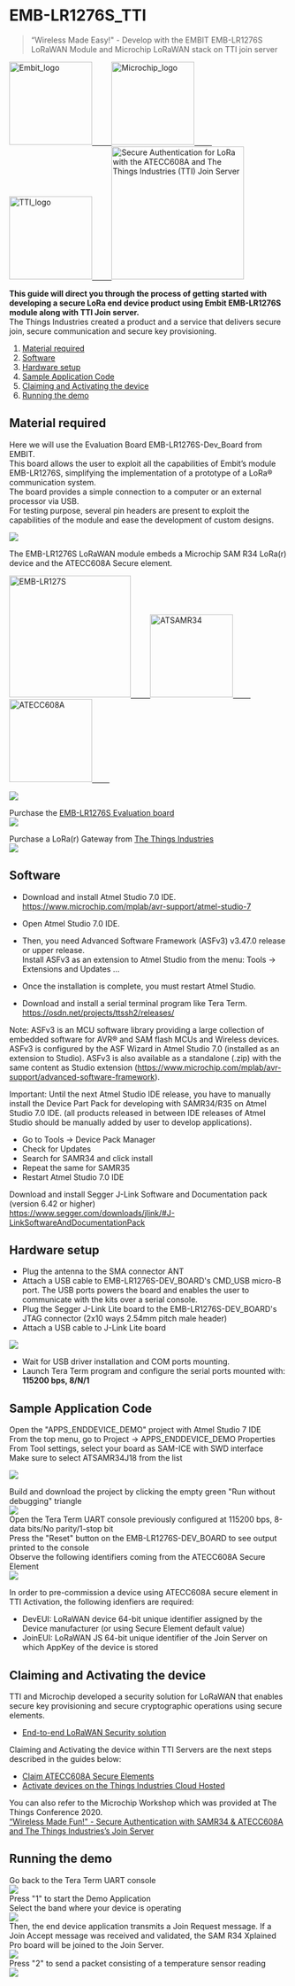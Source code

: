# EMB-LR1276S_TTI
> “Wireless Made Easy!" - Develop with the EMBIT EMB-LR1276S LoRaWAN Module and Microchip LoRaWAN stack on TTI join server

<p>

<a href="http://www.embit.eu/products/wireless-modules/emb-lr1276s/" target="_blank">
<img border="0" alt="Embit_logo" src"Doc/embit_logo.png" width="150">
&nbsp;&nbsp;&nbsp;&nbsp;&nbsp;&nbsp;&nbsp

<a href="https://www.microchip.com/design-centers/security-ics/trust-platform/trust-go/trust-go-lora-secure-authentication-with-join-servers" target="_blank">
<img border="0" alt="Microchip_logo" src="Doc/Microchip_logo.png" width="150">
&nbsp;&nbsp;&nbsp;&nbsp;&nbsp;&nbsp;&nbsp

<a href="https://www.thethingsindustries.com" target="_blank">
<img border="0" alt="TTI_logo" src="Doc/TTI_logo.png" width="150">
&nbsp;&nbsp;&nbsp;&nbsp;&nbsp;&nbsp;&nbsp

<a href="https://youtu.be/eXXl485fbBE" target="_blank">
<img src="https://img.youtube.com/vi/eXXl485fbBE/0.jpg" 
alt="Secure Authentication for LoRa with the ATECC608A and The Things Industries (TTI) Join Server" width="240"></a>

</p>
</a>

**This guide will direct you through the process of getting started with developing a secure LoRa end device product using Embit EMB-LR1276S module along with TTI Join server.**
</br>
The Things Industries created a product and a service that delivers secure join, secure communication and secure key provisioning.

1. [Material required](#step1)
2. [Software](#step2)
3. [Hardware setup](#step3)
4. [Sample Application Code](#step4)
5. [Claiming and Activating the device](#step5)
6. [Running the demo](#step6)

## Material required <a name="step1"></a>

Here we will use the Evaluation Board EMB-LR1276S-Dev_Board from EMBIT.</br>
This board allows the user to exploit all the capabilities of Embit’s module EMB-LR1276S, simplifying the implementation of a prototype of a LoRa® communication system.</br>
The board provides a simple connection to a computer or an external processor via USB. </br>
For testing purpose, several pin headers are present to exploit the capabilities of the module and ease the development of custom designs.</br>

![](Doc/EMB-LR1276S-Dev_Board.png)
</br>

The EMB-LR1276S LoRaWAN module embeds a Microchip SAM R34 LoRa(r) device and the ATECC608A Secure element.</br>
<p>

<a href="http://www.embit.eu/products/wireless-modules/emb-lr1276s/" target="_blank">
<img border="0" alt="EMB-LR127S" src="Doc/EMB-LR1276S.png" width="220">
&nbsp;&nbsp;&nbsp;&nbsp;&nbsp;&nbsp;&nbsp

<a href="https://www.microchip.com/wwwproducts/en/ATSAMR34J18" target="_blank">
<img border="0" alt="ATSAMR34" src="Doc/ATSAMR34.png" width="150">
&nbsp;&nbsp;&nbsp;&nbsp;&nbsp;&nbsp;&nbsp

<a href="https://www.microchip.com/wwwproducts/en/ATECC608A-TNGLORA" target="_blank">
<img border="0" alt="ATECC608A" src="Doc/ATECC608A.png" width="150">
&nbsp;&nbsp;&nbsp;&nbsp;&nbsp;&nbsp;&nbsp

</p>
</a>

![](Doc/EMB-LR1276S_Block_Diagram.png)
</br>

Purchase the <a href="http://www.embit.eu/products/evaluation-kits/emb-lr1276s-evk/" target="_blank">EMB-LR1276S Evaluation board</a>
</br>
![](Doc/EMB-LR1276S-Dev_Board.png)
</br>

Purchase a LoRa(r) Gateway from <a href="https://www.thethingsindustries.com/technology/hardware#gateway" target="_blank">The Things Industries</a>
</br>
![](Doc/TTI_Hardware.png)
</br>


## Software <a name="step2"></a>

- Download and install Atmel Studio 7.0 IDE. </br>
https://www.microchip.com/mplab/avr-support/atmel-studio-7

- Open Atmel Studio 7.0 IDE. </br>
- Then, you need Advanced Software Framework (ASFv3) v3.47.0 release or upper release. </br>
Install ASFv3 as an extension to Atmel Studio from the menu: Tools -> Extensions and Updates …
- Once the installation is complete, you must restart Atmel Studio. </br>
- Download and install a serial terminal program like Tera Term. </br>
https://osdn.net/projects/ttssh2/releases/

Note: ASFv3 is an MCU software library providing a large collection of embedded software for AVR® and SAM flash MCUs and Wireless devices. ASFv3 is configured by the ASF Wizard in Atmel Studio 7.0 (installed as an extension to Studio). ASFv3 is also available as a standalone (.zip) with the same content as Studio extension (https://www.microchip.com/mplab/avr-support/advanced-software-framework).

Important:
Until the next Atmel Studio IDE release, you have to manually install the Device Part Pack for developing with SAMR34/R35 on Atmel Studio 7.0 IDE.
(all products released in between IDE releases of Atmel Studio should be manually added by user to develop applications).
- Go to Tools -> Device Pack Manager </br>
- Check for Updates </br>
- Search for SAMR34 and click install </br>
- Repeat the same for SAMR35 </br>
- Restart Atmel Studio 7.0 IDE </br>


Download and install Segger J-Link Software and Documentation pack (version 6.42 or higher)</br>
https://www.segger.com/downloads/jlink/#J-LinkSoftwareAndDocumentationPack


## Hardware setup <a name="step3"></a>

- Plug the antenna to the SMA connector ANT
- Attach a USB cable to EMB-LR1276S-DEV_BOARD's CMD_USB micro-B port. The USB ports powers the board and enables the user to communicate with the kits over a serial console.
- Plug the Segger J-Link Lite board to the EMB-LR1276S-DEV_BOARD's JTAG connector (2x10 ways 2.54mm pitch male header)
- Attach a USB cable to J-Link Lite board

![](Doc/setup.png)
</br>

- Wait for USB driver installation and COM ports mounting. </br>
- Launch Tera Term program and configure the serial ports mounted with: **115200 bps, 8/N/1**

## Sample Application Code <a name="step4"></a>

Open the "APPS_ENDDEVICE_DEMO" project with Atmel Studio 7 IDE</br>
From the top menu, go to Project -> APPS_ENDDEVICE_DEMO Properties</br>
From Tool settings, select your board as SAM-ICE with SWD interface</br>
Make sure to select ATSAMR34J18 from the list</br>

![](Doc/J-LINK_Programming.png)
</br>

Build and download the project by clicking the empty green "Run without debugging" triangle
</br>
![](Doc/AtmelStudio.png)
</br>
Open the Tera Term UART console previously configured at 115200 bps, 8-data bits/No parity/1-stop bit
</br>
Press the "Reset" button on the EMB-LR1276S-DEV_BOARD to see output printed to the console
</br>
Observe the following identifiers coming from the ATECC608A Secure Element
</br>
![](Doc/UART_Console1.png)
</br>


In order to pre-commission a device using ATECC608A secure element in TTI Activation, the following idenfiers are required:

- DevEUI: LoRaWAN device 64-bit unique identifier assigned by the Device manufacturer (or using Secure Element default value)
- JoinEUI: LoRaWAN JS 64-bit unique identifier of the Join Server on which AppKey of the device is stored


## Claiming and Activating the device <a name="step5"></a>

TTI and Microchip developed a security solution for LoRaWAN that enables secure key provisioning and secure cryptographic operations using secure elements.
</br>
- <a href="https://www.thethingsindustries.com/technology/security-solution" target="_blank">End-to-end LoRaWAN Security solution</a></br>

Claiming and Activating the device within TTI Servers are the next steps described in the guides below:</br>
- <a href="https://enterprise.thethingsstack.io/v3.3.2/guides/claim-atecc608a/" target="_blank">Claim ATECC608A Secure Elements</a></br>
- <a href="https://enterprise.thethingsstack.io/v3.3.2/guides/cloud-hosted/tti-join-server/activate-devices-cloud-hosted/" target="_blank">Activate devices on the Things Industries Cloud Hosted</a></br>

You can also refer to the Microchip Workshop which was provided at The Things Conference 2020.</br>
<a href="https://github.com/MicrochipTech/secure_lorawan_with_tti" target="_blank">“Wireless Made Fun!" - Secure Authentication with SAMR34 & ATECC608A and The Things Industries’s Join Server</a></br>


## Running the demo <a name="step6"></a>

Go back to the Tera Term UART console
</br>
![](Doc/UART_Console2.png)
</br>
Press "1" to start the Demo Application
</br>
Select the band where your device is operating
</br>
![](Doc/UART_Console3.png)
</br>
Then, the end device application transmits a Join Request message. If a Join Accept message was received and validated, the SAM R34 Xplained Pro board will be joined to the Join Server.
</br>
![](Doc/UART_Console4.png)
</br>
Press "2" to send a packet consisting of a temperature sensor reading
</br>
![](Doc/UART_Console5.png)
</br>

